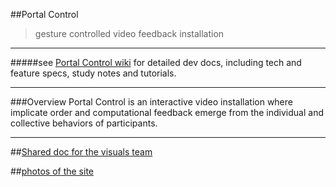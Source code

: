 ##Portal Control
> gesture controlled video feedback installation
___________________

#####see [Portal Control wiki](https://github.com/VideoAlchemy/portal-control/wiki) for detailed dev docs, including tech and feature specs, study notes and tutorials.

________________________________
###Overview
Portal Control is an interactive video installation where implicate order and computational feedback emerge from the individual and collective behaviors of participants.

_________________________________________

##[Shared doc for the visuals team](https://docs.google.com/document/d/1Ob_se0SsQ8vo-zfbqum9-aZ8LHm4XTG3tVy2hwaRi_w/edit#)

##[photos of the site](https://plus.google.com/photos/+PeterTjeerdsma/albums/6113277440510066033/6120722622858072082?pid=6120722622858072082&oid=113044775100915882929)




